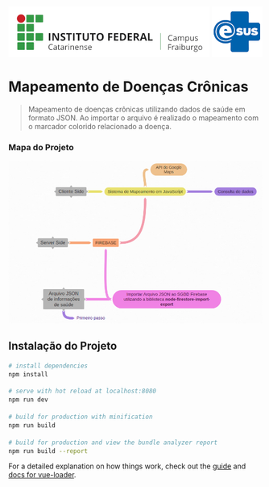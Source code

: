 ![](src/assets/img/logo_IFC.png) ![](src/assets/img/esusP.png) 
# Mapeamento de Doenças Crônicas

> Mapeamento de doenças crônicas utilizando dados de saúde em formato JSON. Ao importar o arquivo é realizado o mapeamento com o marcador colorido relacionado a doença. 
### Mapa do Projeto
![](src/assets/img/base_sistema.png)


## Instalação do Projeto

``` bash
# install dependencies
npm install

# serve with hot reload at localhost:8080
npm run dev

# build for production with minification
npm run build

# build for production and view the bundle analyzer report
npm run build --report
```

For a detailed explanation on how things work, check out the [guide](http://vuejs-templates.github.io/webpack/) and [docs for vue-loader](http://vuejs.github.io/vue-loader).
